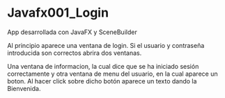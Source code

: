 # Javafx001_Login

App desarrollada con JavaFX y SceneBuilder

Al principio aparece una ventana de login. Si el usuario y contraseña introducida son correctos abrira dos ventanas.

Una ventana de informacion, la cual dice que se ha iniciado sesión correctamente y otra ventana de menu del usuario, en la cual aparece un boton. Al hacer click sobre dicho botón aparece un texto dando la Bienvenida.
